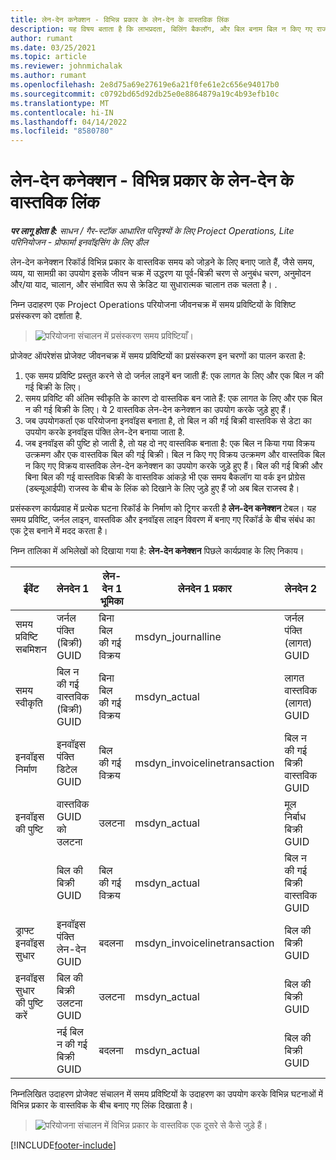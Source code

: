 ```yaml
---
title: लेन-देन कनेक्शन - विभिन्न प्रकार के लेन-देन के वास्तविक लिंक
description: यह विषय बताता है कि लाभप्रदता, बिलिंग बैकलॉग, और बिल बनाम बिल न किए गए राजस्व गणनाओं को ट्रैक करने में मदद करने के लिए विभिन्न प्रकार के वास्तविक लिंक के लिए लेनदेन कनेक्शन का उपयोग कैसे किया जाता है।
author: rumant
ms.date: 03/25/2021
ms.topic: article
ms.reviewer: johnmichalak
ms.author: rumant
ms.openlocfilehash: 2e8d75a69e27619e6a21f0fe61e2c656e94017b0
ms.sourcegitcommit: c0792bd65d92db25e0e8864879a19c4b93efb10c
ms.translationtype: MT
ms.contentlocale: hi-IN
ms.lasthandoff: 04/14/2022
ms.locfileid: "8580780"
---
```

# <a name="transaction-connections---link-actuals-of-different-transaction-types"></a>लेन-देन कनेक्शन - विभिन्न प्रकार के लेन-देन के वास्तविक लिंक

_**पर लागू होता है:** साधन / गैर-स्टॉक आधारित परिदृश्यों के लिए Project Operations, Lite परिनियोजन - प्रोफार्मा इनवॉइसिंग के लिए डील_

लेन-देन कनेक्शन रिकॉर्ड विभिन्न प्रकार के वास्तविक समय को जोड़ने के लिए बनाए जाते हैं, जैसे समय, व्यय, या सामग्री का उपयोग इसके जीवन चक्र में उद्धरण या पूर्व-बिक्री चरण से अनुबंध चरण, अनुमोदन और/या याद, चालान, और संभावित रूप से क्रेडिट या सुधारात्मक चालान तक चलता है। .

निम्न उदाहरण एक Project Operations परियोजना जीवनचक्र में समय प्रविष्टियों के विशिष्ट प्रसंस्करण को दर्शाता है.

> ![परियोजना संचालन में प्रसंस्करण समय प्रविष्टियाँ।](media/basic-guide-17.png)

प्रोजेक्ट ऑपरेशंस प्रोजेक्ट जीवनचक्र में समय प्रविष्टियों का प्रसंस्करण इन चरणों का पालन करता है: 

1. एक समय प्रविष्टि प्रस्तुत करने से दो जर्नल लाइनें बन जाती हैं: एक लागत के लिए और एक बिल न की गई बिक्री के लिए। 
2. समय प्रविष्टि की अंतिम स्वीकृति के कारण दो वास्तविक बन जाते हैं: एक लागत के लिए और एक बिल न की गई बिक्री के लिए। ये 2 वास्तविक लेन-देन कनेक्शन का उपयोग करके जुड़े हुए हैं।
3. जब उपयोगकर्ता एक परियोजना इनवॉइस बनाता है, तो बिल न की गई बिक्री वास्तविक से डेटा का उपयोग करके इनवॉइस पंक्ति लेन-देन बनाया जाता है.
4. जब इनवॉइस की पुष्टि हो जाती है, तो यह दो नए वास्तविक बनाता है: एक बिल न किया गया विक्रय उत्क्रमण और एक वास्तविक बिल की गई बिक्री। बिल न किए गए विक्रय उत्क्रमण और वास्तविक बिल न किए गए विक्रय वास्तविक लेन-देन कनेक्शन का उपयोग करके जुड़े हुए हैं। बिल की गई बिक्री और बिना बिल की गई वास्तविक बिक्री के वास्तविक आंकड़े भी एक समय बैकलॉग या वर्क इन प्रोग्रेस (डब्ल्यूआईपी) राजस्व के बीच के लिंक को दिखाने के लिए जुड़े हुए हैं जो अब बिल राजस्व है।   

प्रसंस्करण कार्यप्रवाह में प्रत्येक घटना रिकॉर्ड के निर्माण को ट्रिगर करती है **लेन-देन कनेक्शन** टेबल। यह समय प्रविष्टि, जर्नल लाइन, वास्तविक और इनवॉइस लाइन विवरण में बनाए गए रिकॉर्ड के बीच संबंध का एक ट्रेस बनाने में मदद करता है।

निम्न तालिका में अभिलेखों को दिखाया गया है: **लेन-देन कनेक्शन** पिछले कार्यप्रवाह के लिए निकाय।

|ईवेंट                   |लेनदेन 1                 |लेन-देन 1 भूमिका |लेनदेन 1 प्रकार       |लेनदेन 2          |लेन-देन 2 भूमिका |लेनदेन 2 प्रकार |
|------------------------|------------------------------|---------------|-----------------------------|-----------------------------|-------------------|-------------------|
|समय प्रविष्टि सबमिशन   |जर्नल पंक्ति (बिक्री) GUID     |बिना बिल की गई विक्रय |msdyn_journalline            |जर्नल पंक्ति (लागत) GUID     |लागत            |msdyn_journalline  |
|समय स्वीकृति           |बिल न की गई वास्तविक (बिक्री) GUID  |बिना बिल की गई विक्रय |msdyn_actual                 |लागत वास्तविक (लागत) GUID       |लागत            |msdyn_actual       |
|इनवॉइस निर्माण        |इनवॉइस पंक्ति डिटेल GUID      |बिल की गई विक्रय   |msdyn_invoicelinetransaction |बिल न की गई बिक्री वास्तविक GUID   |बिना बिल की गई विक्रय  |msdyn_actual       |
|इनवॉइस की पुष्टि    |वास्तविक GUID को उलटना         |उलटना      |msdyn_actual                 |मूल निर्बाध बिक्री GUID |मूल        |msdyn_actual       |
|                        |बिल की बिक्री GUID             |बिल की गई विक्रय   |msdyn_actual                 |बिल न की गई बिक्री वास्तविक GUID   |बिना बिल की गई विक्रय  |msdyn_actual       |
|ड्राफ्ट इनवॉइस सुधार |इनवॉइस पंक्ति लेन-देन GUID|बदलना      |msdyn_invoicelinetransaction |बिल की बिक्री GUID            |मूल        |msdyn_actual       |
|इनवॉइस सुधार की पुष्टि करें|बिल की बिक्री उलटना GUID  |उलटना      |msdyn_actual                 |बिल की बिक्री GUID            |मूल        |msdyn_actual       |
|                        |नई बिल न की गई बिक्री GUID |बदलना            |msdyn_actual                 |बिल की बिक्री GUID            |मूल        |msdyn_actual       |


निम्नलिखित उदाहरण प्रोजेक्ट संचालन में समय प्रविष्टियों के उदाहरण का उपयोग करके विभिन्न घटनाओं में विभिन्न प्रकार के वास्तविक के बीच बनाए गए लिंक दिखाता है।

> ![परियोजना संचालन में विभिन्न प्रकार के वास्तविक एक दूसरे से कैसे जुड़े हैं।](media/TransactionConnections.png)

[!INCLUDE[footer-include](../includes/footer-banner.md)]
